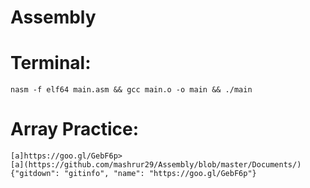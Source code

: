 # Assembly
  
  # Terminal: 
    nasm -f elf64 main.asm && gcc main.o -o main && ./main
    
  # Array Practice:
    [a]https://goo.gl/GebF6p>
    [a](https://github.com/mashrur29/Assembly/blob/master/Documents/)
    {"gitdown": "gitinfo", "name": "https://goo.gl/GebF6p"} 
